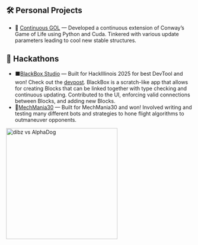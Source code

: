 ## 🛠️ Personal Projects
-  🧬 [Continuous GOL](https://github.com/bfaum/continuous_GOL) — Developed a continuous extension of Conway’s Game of Life using Python and Cuda. Tinkered with various update parameters leading to cool new stable structures.
## 🤖 Hackathons
- ⬛[BlackBox Studio](https://github.com/Dandandooo/BlackBox-Studio/) — Built for HackIllinois 2025 for best DevTool and won! Check out the [devpost](https://devpost.com/software/blackbox-studio). BlackBox is a scratch-like app that allows for creating Blocks that can be linked together with type checking and continuous updating. Contributed to the UI, enforcing valid connections between Blocks, and adding new Blocks. 
- 👑[MechMania30](https://github.com/RoshanAH/mm30-solution) — Built for MechMania30 and won! Involved writing and testing many different bots and strategies to hone flight algorithms to outmaneuver opponents.
<img src="dibz_vs_AlphaDog.gif" alt="dibz vs AlphaDog" width="300" />
<!--
**faumben/faumben** is a ✨ _special_ ✨ repository because its `README.md` (this file) appears on your GitHub profile.

Here are some ideas to get you started:

- 🔭 I’m currently working on ...
- 🌱 I’m currently learning ...
- 👯 I’m looking to collaborate on ...
- 🤔 I’m looking for help with ...
- 💬 Ask me about ...
- 📫 How to reach me: ...
- 😄 Pronouns: ...
- ⚡ Fun fact: ...
-->
